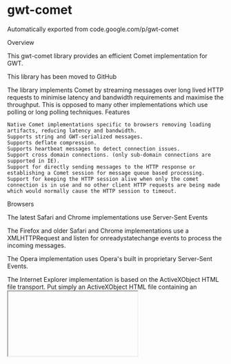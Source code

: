 # gwt-comet
Automatically exported from code.google.com/p/gwt-comet

Overview

This gwt-comet library provides an efficient Comet implementation for GWT.

This library has been moved to GitHub

The library implements Comet by streaming messages over long lived HTTP requests to minimise latency and bandwidth requirements and maximise the throughput. This is opposed to many other implementations which use polling or long polling techniques.
Features

    Native Comet implementations specific to browsers removing loading artifacts, reducing latency and bandwidth.
    Supports string and GWT-serialized messages.
    Supports deflate compression.
    Supports heartbeat messages to detect connection issues.
    Support cross domain connections. (only sub-domain connections are supported in IE).
    Support for directly sending messages to the HTTP response or establishing a Comet session for message queue based processing.
    Support for keeping the HTTP session alive when only the comet connection is in use and no other client HTTP requests are being made which would normally cause the HTTP session to timeout. 

Browsers

The latest Safari and Chrome implementations use Server-Sent Events

The Firefox and older Safari and Chrome implementations use a XMLHTTPRequest and listen for onreadystatechange events to process the incoming messages.

The Opera implementation uses Opera's built in proprietary Server-Sent Events.

The Internet Explorer implementation is based on the ActiveXObject HTML file transport. Put simply an ActiveXObject HTML file containing an <iframe> referencing the appropriate server url is created. The server sends <script> tags to the the <iframe> which are then executed. The Java Script in the <script> tags contain a call to a GWT method with a string parameter containing the message payload. This implementation has several improvements over the implementation on which it is based:

    Connection/disconnection events.
    Minimal initial padding ensuring IE starts processing the <iframe> document immediately.
    Minification of the Java Script turning the "parent.callback" method into a single character to minimize bandwidth requirements.
    Support for batching multiple messages into a single <script> tag to minimize bandwidth.
    removal of <script> tags from the DOM once they are not needed to minimise memory requirements. 

Servers

gwt-comet takes advantage of Glassfish's and embedded Grizzly's support for non-blocking sending and receiving and a pool of threads servicing the Comet connections.

Otherwise by default standard servlets are supported requiring one thread per Comet connection which will work on any Java web application server.
Downloads

There are a few downloads:

    gwt-comet.jar the library required to write code against.
    gwt-comet-examples.war a sample war file including a gwt client which tests various aspects of the Comet implementation including throughput, latency, serialization and connection maintenance and a gwt chat client. To try these out deploy the war in your favorite web server and navigate to the url <context>/net.zschech.gwt.comettest.CometTest/CometTest.html and <context>/net.zschech.gwt.chat.Chat/Chat.html
    gwt-event-source.jar provides a GWT client implementation of EventSource.
    gwt-web-sockets.jar provides a GWT client implementation of WebSockets. 

More Info

    GettingStarted
    RoadMap
    ReleaseNotes 

If you use this project let me know by sending me, the project owner, an email. If you have any questions, thoughts, or ideas send them to the discussion group.


===============================================================================================

Getting Started

This getting started guide gives an overview and example code for setting up and processing of Comet messages from the client and server perspective. If you have any questions, thoughts, or ideas send them to the discussion group.
Client Side

Client side application code makes uses of three main classes:

    CometListener for processing Comet events.
    CometClient for starting and stopping the Comet connections.
    CometSerializer for deserializing GWT serialized types. 

GWT Module Dependency

Firstly you need to include the following GWT module dependency in your project:

<inherits name="net.zschech.gwt.comet.Comet" />

Cross domain support

If you wish to host your GWT application on one domain and connect your Comet client to another domain you need to use GWT's cross site linker by including the following in your project's gwt.xml:

<add-linker name="xs"/>

At the moment IE only supports cross sub-domains e.g. from www.example.com to comet.example.com.
Create Your Comet Listener

Next create your CometListener for processing your Comet events as follows:

CometListener listener = new CometListener() {
        public void onConnected(int heartbeat) {
        }
        public void onDisconnected() {
        }
        public void onHeartbeat() {
        }
        public void onRefresh() {
        }
        public void onError(Throwable exception, boolean connected) {
                // warn the user of the connection error
        }
        public void onMessage(List<? extends Serializable> messages) {
                for (Serializable message : messages) {
                        // process your message
                }
        }
};

The first five events notify the client application of the state of the Comet connection. The last onMessage() event notifies the client application that a batch of messages have been received. The messages will be Strings or GWT serialized objects depending on what the server sends.
Create and Start Comet Client

The next step is to create a CometClient client and start it as follows:

CometClient client = new CometClient(url, listener);
client.start();

This will establish a connection to the given url and notify the given listener of Comet events.
Receiving GWT Serialized Types

You may wish to receive GWT serialized types from your server. To do this you need to create a class extending CometSerializer with the @SerialTypes annotation specifying all the types you wish to receive as follows:

@SerialTypes({ Message.class, StatusUpdate.class })
public abstract class InstantMessagingCometSerializer extends CometSerializer {}

You can then instantiate your CometSerializer and associate it with your CometClient using as follows:

CometSerializer serializer = GWT.create(InstantMessagingCometSerializer.class);
CometClient client = new CometClient(url, serializer, listener);

By default GWT's normal RPC serialization is used but you can use GWT 2.0's direct-eval RPC by specifying the SerialMode in the SerialTypes annotation for example:

@SerialTypes(mode = SerialMode.DE_RPC, value = { Message.class, StatusUpdate.class })

Server Side

Server side application code is centred around three main classes:

    CometServlet extends HttpServlet to add Comet processing methods.
    CometServletResponse similar to HttpServletResponse for sending messages to the Comet client and obtaining CometSessions.
    CometSession similar to HttpSession for maintaining Comet state across HTTP requests such as message queues. 

This gwt-comet library supports two different processing models:

    Direct writing of messages to the HttpServletResponses via the CometServletResponses allowing the developer to control message queueing and flow.
    Establishing CometSession which encapsulates message queueing and writing to the HTTP responses functionality. 

Create Your Own Comet Servlet

Firstly you need to create your own Servlet extending CometServlet and override the doComet method. When your application returns from the doComet the Comet response and HTTP response is suspended so that you can continue to write messages to it asynchronously from other threads. To terminate the Comet response and close the HTTP response call CometResponse.terminate(). The application can be notified of the termination of the response by overriding the cometTerminated method.
Direct Model

If you wish to control your own message queueing and flow control

public class InstantMessagingServlet extends CometServlet {
        
        private ApplicationInstantMessagingSystem messagingSystem = ...;
        
        @Override
        protected void doComet(CometServletResponse cometResponse) throws ServletException, IOException {
                cometResponse.write(messagingSystem.getQueuedMessages());
                messagingSystem.registerMessageSink(cometResponse);
        }
        
        @Override
        public void cometTerminated(CometServletResponse cometResponse, boolean serverInitiated) {
                messagingSystem.unregisterMessageSink(cometResponse);
        }
}

Comet Session Model

If you wish to use the built in message queueing you can use the CometSession. If you wish to setup the CometSession when the first request is received:

public class InstantMessagingServlet extends CometServlet {
        
        private ApplicationInstantMessagingSystem messagingSystem = ...;
        
        @Override
        protected void doComet(CometServletResponse cometResponse) throws ServletException, IOException {
                CometSession cometSession = cometResponse.getSession(false);
                if (cometSession == null) {
                        // The comet session has not been created yet so create it.
                        cometSession = cometResponse.getSession();
                        messagingSystem.registerMessageSink(cometSession);
                }
        }
}

If you wish to be notified when the CometSession is created or destroyed you can implement a HttpSessionBindingListener and listen for valueBound and valueUnbound events with the HttpSessionBindingEvent.getName() being CometSession.HTTP_SESSION_KEY for example:

public class InstantMessagingCometSessionListener implements HttpSessionBindingListener {
        
        private ApplicationInstantMessagingSystem messagingSystem = ...;
        
        @Override
        public void valueBound(HttpSessionBindingEvent event) {
                if (event.getName().equals(CometSession.HTTP_SESSION_KEY)) {
                        CometSession session = (CometSession) event.getValue();
                        messagingSystem.registerMessageSink(cometSession);
                }
        }
        
        @Override
        public void valueUnbound(HttpSessionBindingEvent event) {
                if (event.getName().equals(CometSession.HTTP_SESSION_KEY)) {
                        CometSession session = (CometSession) event.getValue();
                        messagingSystem.unregisterMessageSink(cometSession);
                }
        }
}

If you wish to setup the CometSession when the HTTP session created you can implement a HttpSessionListener and listen for sessionCreated and sessionDestroyed events with then use the static CometServlet.getCometSession method to obtain a Comet session for example:

public class InstantMessagingHttpSessionListener implements HttpSessionListener {
        
    private ApplicationInstantMessagingSystem messagingSystem = ...;
    
        @Override
        public void sessionCreated(HttpSessionEvent event) {
                CometSession cometSession = CometServlet.getCometSession(event.getSession());
                messagingSystem.registerMessageSink(cometSession);
        }

        @Override
        public void sessionDestroyed(HttpSessionEvent event) {
                CometSession cometSession = CometServlet.getCometSession(event.getSession());
                messagingSystem.unregisterMessageSink(cometSession);
        }
}
